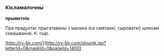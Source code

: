 ### Кісламалочны
**прыметнік**

Пра прадукты: прыгатаваны з малака (са смятанкі, сыроваткі) шляхам сквашвання. К. сыр.

<a rel="author">[http://rv-blr.com/](http://rv-blr.com/slounik.jsp?letterId=0&maskId=0&pageId=1400)</a>
